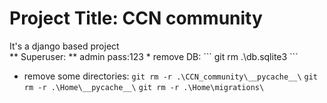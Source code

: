 <h1>Project Title: CCN community </h1>
It's a django based project<br>
** Superuser: **
admin
pass:123
* remove DB:
``` git rm .\db.sqlite3 ```

* remove some directories:
``` git rm -r .\CCN_community\__pycache__\ ```
``` git rm -r .\Home\__pycache__\ ```
``` git rm -r .\Home\migrations\ ```


